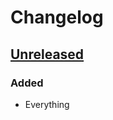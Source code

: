 # Changelog

## [Unreleased]

### Added

- Everything

[unreleased]: https://github.com/MonochromeChameleon/clog
